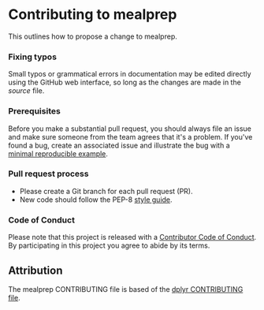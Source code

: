 # Contributing to mealprep

This outlines how to propose a change to mealprep.

### Fixing typos

Small typos or grammatical errors in documentation may be edited directly using the GitHub web interface, so long as the changes are made in the _source_ file.

### Prerequisites

Before you make a substantial pull request, you should always file an issue and make sure someone from the team agrees that it's a problem. If you've found a bug, create an associated issue and illustrate the bug with a [minimal reproducible example](https://stackoverflow.com/help/minimal-reproducible-example).

### Pull request process

*  Please create a Git branch for each pull request (PR).   
*  New code should follow the PEP-8 [style guide](https://www.python.org/dev/peps/pep-0008/).

### Code of Conduct

Please note that this project is released with a [Contributor Code of Conduct](CONDUCT.md). By participating in this project you agree to abide by its terms.

## Attribution

The mealprep CONTRIBUTING file is based of the [dplyr CONTRIBUTING file](https://github.com/tidyverse/dplyr/blob/master/.github/CONTRIBUTING.md).